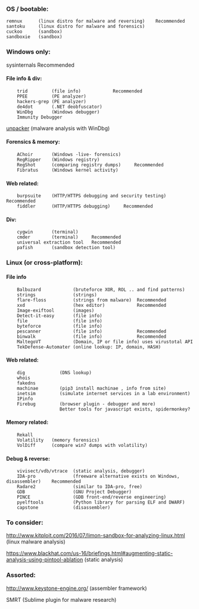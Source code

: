 ### OS / bootable:
    remnux		(linux distro for malware and reversing)    Recommended
    santoku     (linux distro for malware and forensics) 
    cuckoo		(sandbox)   
    sandboxie	(sandbox)


### Windows only:
sysinternals                	   Recommended
    
#### File info & div:
        trid         (file info)            Recommended
        PPEE         (PE analyzer)
        hackers-grep (PE analyzer)
        de4dot       (.NET deobfuscator)
        WinDbg       (Windows debugger)
        Immunity Debugger
[unpacker](https://github.com/malwaremusings/unpacker/)    (malware analysis with WinDbg) 

#### Forensics & memory: 
        AChoir       (Windows -live- forensics)
        RegRipper    (Windows registry)
        RegShot      (comparing registry dumps)     Recommended
        Fibratus     (Windows kernel activity)
    
#### Web related:
        burpsuite    (HTTP/HTTPS debugging and security testing)    Recommended
        fiddler      (HTTP/HTTPS debugging)     Recommended
#### Div:
        cygwin	     (terminal)
        cmder        (terminal)     Recommended
        universal extraction tool   Recommended
        pafish       (sandbox detection tool)
	

### Linux (or cross-platform):

#### File info
        Balbuzard       	 (bruteforce XOR, ROL .. and find patterns)
        strings         	 (strings)
        flare-floss     	 (strings from malware)  Recommended
        xxd		        	 (hex editor)            Recommended
        Image-exiftool  	 (images)
        Detect-it-easy  	 (file info)
        file            	 (file info)
        byteforce       	 (file info)
        pescanner       	 (file info)             Recommended
        binwalk        		 (file info)             Recommended
        MaltegoVT       	 (Domain, IP or file info) uses virustotal API
        TekDefense-Automater (online lookup: IP, domain, HASH)
   
#### Web related: 
        dig             (DNS lookup)    
        whois               
        fakedns
        machinae        (pip3 install machinae , info from site)
        inetsim         (simulate internet services in a lab environment)
        IPinfo
        Firebug         (browser plugin - debugger and more)
                        Better tools for javascript exists, spidermonkey?
#### Memory related:
        Rekall
        Volatility   (memory forensics)
        VolDiff      (compare win7 dumps with volatility)
        
#### Debug & reverse:
        vivisect/vdb/vtrace  (static analysis, debugger)
        IDA-pro              (freeware alternative exists on Windows, disassembler)    Recommended
        Radare2              (similar to IDA-pro, free)
        GDB                  (GNU Project Debugger)
        PINCE                (GDB front-end/reverse engineering)	
        pyelftools           (Python library for parsing ELF and DWARF)	
        capstone 			 (disassembler) 


### To consider:
http://www.kitploit.com/2016/07/limon-sandbox-for-analyzing-linux.html 		(linux malware analysis)
	
https://www.blackhat.com/us-16/briefings.html#augmenting-static-analysis-using-pintool-ablation		(static analysis)
	
### Assorted:
http://www.keystone-engine.org/		(assembler framework)
  
SMRT            (Sublime plugin for malware research)
